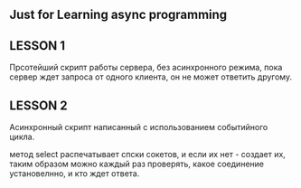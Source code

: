 ## Just for Learning async programming

## LESSON 1

Прсотейший скрипт работы сервера, без асинхронного режима, пока сервер ждет запроса от одного клиента, он не может ответить другому.

## LESSON 2

Асинхронный скрипт написанный с использованием событийного цикла.

метод select распечатывает спски сокетов, и если их нет - создает их, таким образом можно каждый раз проверять, какое соединение установелнно, и кто ждет ответа.
